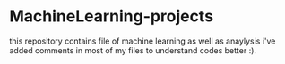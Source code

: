 # MachineLearning-projects
this repository contains file of machine learning as well as anaylysis i've added comments in most of my files to understand codes better :).
